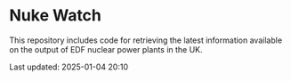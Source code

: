 # Nuke Watch

This repository includes code for retrieving the latest information available on the output of EDF nuclear power plants in the UK.

Last updated: 2025-01-04 20:10